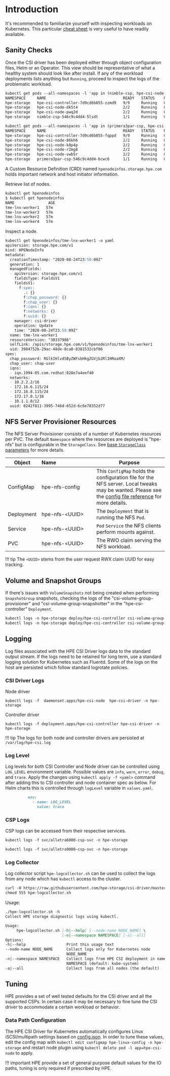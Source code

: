 # Introduction

It's recommended to familiarize yourself with inspecting workloads on Kubernetes. This particular [cheat sheet](https://kubernetes.io/docs/reference/kubectl/cheatsheet/#interacting-with-running-pods) is very useful to have readily available. 

## Sanity Checks

Once the CSI driver has been deployed either through object configuration files, Helm or an Operator. This view should be representative of what a healthy system should look like after install. If any of the workload deployments lists anything but `Running`, proceed to inspect the logs of the problematic workload.

```markdown fct_label="HPE Alletra 6000 and Nimble Storage"
kubectl get pods --all-namespaces -l 'app in (nimble-csp, hpe-csi-node, hpe-csi-controller)'
NAMESPACE     NAME                                  READY   STATUS    RESTARTS   AGE
hpe-storage   hpe-csi-controller-7d9cd6b855-zzmd9   9/9     Running   0          15s
hpe-storage   hpe-csi-node-dk5t4                    2/2     Running   0          15s
hpe-storage   hpe-csi-node-pwq2d                    2/2     Running   0          15s
hpe-storage   nimble-csp-546c9c4dd4-5lsdt           1/1     Running   0          15s
```

```markdown fct_label="HPE Alletra 9000, Primera and 3PAR"
kubectl get pods --all-namespaces -l 'app in (primera3par-csp, hpe-csi-node, hpe-csi-controller)'
NAMESPACE     NAME                                  READY   STATUS    RESTARTS   AGE
hpe-storage   hpe-csi-controller-7d9cd6b855-fqppd   9/9     Running   0          14s
hpe-storage   hpe-csi-node-86kh6                    2/2     Running   0          14s
hpe-storage   hpe-csi-node-k8p4p                    2/2     Running   0          14s
hpe-storage   hpe-csi-node-r2mg8                    2/2     Running   0          14s
hpe-storage   hpe-csi-node-vwb5r                    2/2     Running   0          14s
hpe-storage   primera3par-csp-546c9c4dd4-bcwc6      1/1     Running   0          14s
```

A Custom Resource Definition (CRD) named `hpenodeinfos.storage.hpe.com` holds important network and host initiator information. 

Retrieve list of nodes.

```markdown
kubectl get hpenodeinfos
$ kubectl get hpenodeinfos
NAME               AGE
tme-lnx-worker1   57m
tme-lnx-worker3   57m
tme-lnx-worker2   57m
tme-lnx-worker4   57m
```

Inspect a node.

```markdown
kubectl get hpenodeinfos/tme-lnx-worker1 -o yaml
apiVersion: storage.hpe.com/v1
kind: HPENodeInfo
metadata:
  creationTimestamp: "2020-08-24T23:50:09Z"
  generation: 1
  managedFields:
  - apiVersion: storage.hpe.com/v1
    fieldsType: FieldsV1
    fieldsV1:
      f:spec:
        .: {}
        f:chap_password: {}
        f:chap_user: {}
        f:iqns: {}
        f:networks: {}
        f:uuid: {}
    manager: csi-driver
    operation: Update
    time: "2020-08-24T23:50:09Z"
  name: tme-lnx-worker1
  resourceVersion: "30337986"
  selfLink: /apis/storage.hpe.com/v1/hpenodeinfos/tme-lnx-worker1
  uid: 3984752b-29ac-48de-8ca0-8381532cbf06
spec:
  chap_password: RGlkIHlvdSByZWFsbHkgZGVjb2RlIHRoaXM/
  chap_user: chap-user
  iqns:
  - iqn.1994-05.com.redhat:828e7a4eef40
  networks:
  - 10.2.2.2/16
  - 172.16.6.115/24
  - 172.16.8.115/24
  - 172.17.0.1/16
  - 10.1.1.0/12
  uuid: 0242f811-3995-746d-652d-6c6e78352d77
```

## NFS Server Provisioner Resources

The NFS Server Provisioner consists of a number of Kubernetes resources per PVC. The default `Namespace` where the resources are deployed is "hpe-nfs" but is configurable in the `StorageClass`. See [base `StorageClass` parameters](using.md#base_storageclass_parameters) for more details.

| Object                | Name&nbsp;&nbsp;&nbsp;&nbsp;&nbsp;&nbsp;&nbsp;&nbsp;&nbsp;&nbsp;&nbsp;&nbsp;&nbsp;&nbsp;&nbsp;&nbsp;&nbsp;&nbsp;&nbsp;&nbsp;&nbsp;&nbsp;&nbsp;&nbsp;&nbsp;&nbsp; | Purpose       |
| --------------------- | -------------------- | ------------- |
| ConfigMap             | hpe-nfs-config       | This `ConfigMap` holds the configuration file for the NFS server. Local tweaks may be wanted. Please see the [config file reference](https://github.com/nfs-ganesha/nfs-ganesha/tree/master/src/config_samples) for more details. |
| Deployment            | hpe-nfs-&lt;UUID&gt; | The `Deployment` that is running the NFS `Pod`.  |
| Service               | hpe-nfs-&lt;UUID&gt; | `Pod` `Service` the NFS clients perform mounts against. |
| PVC                   | hpe-nfs-&lt;UUID&gt; | The RWO claim serving the NFS workload. |

!!! tip
    The `<UUID>` stems from the user request RWX claim UUID for easy tracking.

## Volume and Snapshot Groups

If there's issues with `VolumeSnapshots` not being created when performing `SnapshotGroup` snapshots, checking the logs of the "csi-volume-group-provisioner" and "csi-volume-group-snapshotter" in the "hpe-csi-controller" `Deployment`.

```markdown
kubectl logs -n hpe-storage deploy/hpe-csi-controller csi-volume-group-provisioner
kubectl logs -n hpe-storage deploy/hpe-csi-controller csi-volume-group-snapshotter
```

## Logging

Log files associated with the HPE CSI Driver logs data to the standard output stream. If the logs need to be retained for long term, use a standard logging solution for Kubernetes such as Fluentd. Some of the logs on the host are persisted which follow standard logrotate policies.

### CSI Driver Logs

Node driver
```
kubectl logs -f  daemonset.apps/hpe-csi-node  hpe-csi-driver -n hpe-storage
```
Controller driver
```
kubectl logs -f deployment.apps/hpe-csi-controller hpe-csi-driver -n hpe-storage
```

!!! tip
    The logs for both node and controller drivers are persisted at `/var/log/hpe-csi.log`

### Log Level

Log levels for both CSI Controller and Node driver can be controlled using `LOG_LEVEL` environment variable. Possible values are `info`, `warn`, `error`, `debug`, and `trace`. Apply the changes using `kubectl apply -f <yaml>` command after adding this to CSI controller and node container spec as below. For Helm charts this is controlled through `logLevel` variable in `values.yaml`.

```markdown
          env:
            - name: LOG_LEVEL
              value: trace
```

### CSP Logs

CSP logs can be accessed from their respective services.

```markdown fct_label="HPE Alletra 6000 and Nimble Storage"
kubectl logs -f svc/alletra6000-csp-svc -n hpe-storage
```

```markdown fct_label="HPE Alletra 9000, Primera and 3PAR"
kubectl logs -f svc/alletra9000-csp-svc -n hpe-storage
```

### Log Collector

Log collector script `hpe-logcollector.sh` can be used to collect the logs from any node which has `kubectl` access to the cluster.

```markdown
curl -O https://raw.githubusercontent.com/hpe-storage/csi-driver/master/hpe-logcollector.sh
chmod 555 hpe-logcollector.sh
```

Usage:

```markdown
./hpe-logcollector.sh -h
Collect HPE storage diagnostic logs using kubectl.

Usage:
     hpe-logcollector.sh [-h|--help] [--node-name NODE_NAME] \
                         [-n|--namespace NAMESPACE] [-a|--all]
Options:
-h|--help                  Print this usage text
--node-name NODE_NAME      Collect logs only for Kubernetes node
                           NODE_NAME
-n|--namespace NAMESPACE   Collect logs from HPE CSI deployment in namespace
                           NAMESPACE (default: kube-system)
-a|--all                   Collect logs from all nodes (the default)
```

## Tuning

HPE provides a set of well tested defaults for the CSI driver and all the supported CSPs. In certain case it may be necessary to fine tune the CSI driver to accommodate a certain workload or behavior. 

### Data Path Configuration

The HPE CSI Driver for Kubernetes automatically configures Linux iSCSI/multipath settings based on [config.json](https://raw.githubusercontent.com/hpe-storage/co-deployments/master/helm/charts/hpe-csi-driver/files/config.json). In order to tune these values, edit the config map with `kubectl edit configmap hpe-linux-config -n hpe-storage` and restart node plugin using `kubectl delete pod -l app=hpe-csi-node` to apply.

!!! important
    HPE provide a set of general purpose default values for the IO paths, tuning is only required if prescribed by HPE.
